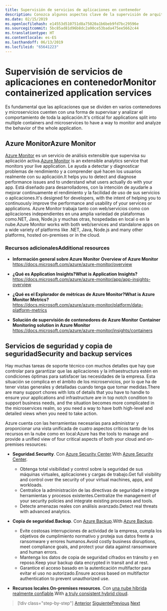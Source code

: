 ```yaml
---
title: Supervisión de servicios de aplicaciones en contenedor
description: Conozca algunos aspectos clave de la supervisión de arquitecturas de contenedor
ms.date: 02/15/2019
ms.openlocfilehash: e14553d510751d8a75020a1b6beb9fd7bc29596e
ms.sourcegitcommit: 5bc85ad81d96b8dc2a90ce53bada475ee5662c44
ms.translationtype: HT
ms.contentlocale: es-ES
ms.lasthandoff: 06/13/2019
ms.locfileid: "65641223"
---
```

# <a name="monitor-containerized-application-services"></a><span data-ttu-id="1d437-103">Supervisión de servicios de aplicaciones en contenedor</span><span class="sxs-lookup"><span data-stu-id="1d437-103">Monitor containerized application services</span></span>

<span data-ttu-id="1d437-104">Es fundamental que las aplicaciones que se dividen en varios contenedores y microservicios cuenten con una forma de supervisar y analizar el comportamiento de toda la aplicación.</span><span class="sxs-lookup"><span data-stu-id="1d437-104">It's critical for applications split into multiple containers and microservices to have a way to monitor and analyze the behavior of the whole application.</span></span>

## <a name="azure-monitor"></a><span data-ttu-id="1d437-105">Azure Monitor</span><span class="sxs-lookup"><span data-stu-id="1d437-105">Azure Monitor</span></span>

<span data-ttu-id="1d437-106">[Azure Monitor](https://azure.microsoft.com/services/monitor/) es un servicio de análisis extensible que supervisa su aplicación activa.</span><span class="sxs-lookup"><span data-stu-id="1d437-106">[Azure Monitor](https://azure.microsoft.com/services/monitor/) is an extensible analytics service that monitors your live application.</span></span> <span data-ttu-id="1d437-107">Le ayuda a detectar y diagnosticar problemas de rendimiento y a comprender qué hacen los usuarios realmente con su aplicación.</span><span class="sxs-lookup"><span data-stu-id="1d437-107">It helps you to detect and diagnose performance issues and to understand what users actually do with your app.</span></span> <span data-ttu-id="1d437-108">Está diseñado para desarrolladores, con la intención de ayudarle a mejorar continuamente el rendimiento y la facilidad de uso de sus servicios o aplicaciones.</span><span class="sxs-lookup"><span data-stu-id="1d437-108">It's designed for developers, with the intent of helping you to continuously improve the performance and usability of your services or applications.</span></span> <span data-ttu-id="1d437-109">Azure Monitor trabaja tanto con web/servicios como con aplicaciones independientes en una amplia variedad de plataformas como.NET, Java, Node.js y muchas otras, hospedadas en local o en la nube.</span><span class="sxs-lookup"><span data-stu-id="1d437-109">Azure Monitor works with both web/services and standalone apps on a wide variety of platforms like .NET, Java, Node.js and many other platforms, hosted on-premises or in the cloud.</span></span>

### <a name="additional-resources"></a><span data-ttu-id="1d437-110">Recursos adicionales</span><span class="sxs-lookup"><span data-stu-id="1d437-110">Additional resources</span></span>

- <span data-ttu-id="1d437-111">**Información general sobre Azure Monitor** </span><span class="sxs-lookup"><span data-stu-id="1d437-111">**Overview of Azure Monitor** </span></span>\
  <https://docs.microsoft.com/azure/azure-monitor/overview>

- <span data-ttu-id="1d437-112">**¿Qué es Application Insights?**</span><span class="sxs-lookup"><span data-stu-id="1d437-112">**What is Application Insights?**</span></span> \
  <https://docs.microsoft.com/azure/azure-monitor/app/app-insights-overview>

- <span data-ttu-id="1d437-113">**¿Qué es el Explorador de métricas de Azure Monitor?**</span><span class="sxs-lookup"><span data-stu-id="1d437-113">**What is Azure Monitor Metrics?**</span></span> \
  <https://docs.microsoft.com/azure/azure-monitor/platform/data-platform-metrics>

- <span data-ttu-id="1d437-114">**Solución de supervisión de contenedores de Azure Monitor** </span><span class="sxs-lookup"><span data-stu-id="1d437-114">**Container Monitoring solution in Azure Monitor** </span></span>\
  <https://docs.microsoft.com/azure/azure-monitor/insights/containers>

## <a name="security-and-backup-services"></a><span data-ttu-id="1d437-115">Servicios de seguridad y copia de seguridad</span><span class="sxs-lookup"><span data-stu-id="1d437-115">Security and backup services</span></span>

<span data-ttu-id="1d437-116">Hay muchas tareas de soporte técnico con muchos detalles que hay que controlar para garantizar que las aplicaciones y la infraestructura estén en condiciones óptimas para satisfacer las necesidades de la empresa. Esta situación se complica en el ámbito de los microservicios, por lo que ha de tener vistas generales y detalladas cuando tenga que tomar medidas.</span><span class="sxs-lookup"><span data-stu-id="1d437-116">There are many support chores with lots of details that you have to handle to ensure your applications and infrastructure are in top notch condition to support business needs, and the situation becomes more complicated in the microservices realm, so you need a way to have both high-level and detailed views when you need to take action.</span></span>

<span data-ttu-id="1d437-117">Azure cuenta con las herramientas necesarias para administrar y proporcionar una vista unificada de cuatro aspectos críticos tanto de los recursos en la nube como en local:</span><span class="sxs-lookup"><span data-stu-id="1d437-117">Azure has the tools to manage and provide a unified view of four critical aspects of both your cloud and on-premises resources:</span></span>

- <span data-ttu-id="1d437-118">**Seguridad**.</span><span class="sxs-lookup"><span data-stu-id="1d437-118">**Security**.</span></span> <span data-ttu-id="1d437-119">Con [Azure Security Center](https://azure.microsoft.com/services/security-center/).</span><span class="sxs-lookup"><span data-stu-id="1d437-119">With [Azure Security Center](https://azure.microsoft.com/services/security-center/).</span></span>
  - <span data-ttu-id="1d437-120">Obtenga total visibilidad y control sobre la seguridad de sus máquinas virtuales, aplicaciones y cargas de trabajo.</span><span class="sxs-lookup"><span data-stu-id="1d437-120">Get full visibility and control over the security of your virtual machines, apps, and workloads.</span></span>
  - <span data-ttu-id="1d437-121">Centralice la administración de las directivas de seguridad e integre herramientas y procesos existentes.</span><span class="sxs-lookup"><span data-stu-id="1d437-121">Centralize the management of your security policies and integrate existing processes and tools.</span></span>
  - <span data-ttu-id="1d437-122">Detecte amenazas reales con análisis avanzado.</span><span class="sxs-lookup"><span data-stu-id="1d437-122">Detect real threats with advanced analytics.</span></span>

- <span data-ttu-id="1d437-123">**Copia de seguridad**.</span><span class="sxs-lookup"><span data-stu-id="1d437-123">**Backup**.</span></span> <span data-ttu-id="1d437-124">Con [Azure Backup](https://azure.microsoft.com/services/backup/).</span><span class="sxs-lookup"><span data-stu-id="1d437-124">With [Azure Backup](https://azure.microsoft.com/services/backup/).</span></span>
  - <span data-ttu-id="1d437-125">Evite costosas interrupciones de actividad de la empresa, cumpla los objetivos de cumplimiento normativo y proteja sus datos frente a ransomware y errores humanos.</span><span class="sxs-lookup"><span data-stu-id="1d437-125">Avoid costly business disruptions, meet compliance goals, and protect your data against ransomware and human errors.</span></span>
  - <span data-ttu-id="1d437-126">Mantenga los datos de copia de seguridad cifrados en tránsito y en reposo.</span><span class="sxs-lookup"><span data-stu-id="1d437-126">Keep your backup data encrypted in transit and at rest.</span></span>
  - <span data-ttu-id="1d437-127">Garantice el acceso basado en la autenticación multifactor para evitar el uso no autorizado.</span><span class="sxs-lookup"><span data-stu-id="1d437-127">Ensure access based on multifactor authentication to prevent unauthorized use.</span></span>

- <span data-ttu-id="1d437-128">**Recursos locales**.</span><span class="sxs-lookup"><span data-stu-id="1d437-128">**On-premises resources**.</span></span> <span data-ttu-id="1d437-129">Con [una nube híbrida realmente confiable](https://azure.microsoft.com/resources/truly-consistent-hybrid-cloud-with-microsoft-azure/).</span><span class="sxs-lookup"><span data-stu-id="1d437-129">With [a truly consistent hybrid cloud](https://azure.microsoft.com/resources/truly-consistent-hybrid-cloud-with-microsoft-azure/).</span></span>

>[!div class="step-by-step"]
><span data-ttu-id="1d437-130">[Anterior](manage-production-docker-environments.md)
>[Siguiente](../key-takeaways/index.md)</span><span class="sxs-lookup"><span data-stu-id="1d437-130">[Previous](manage-production-docker-environments.md)
[Next](../key-takeaways/index.md)</span></span>
